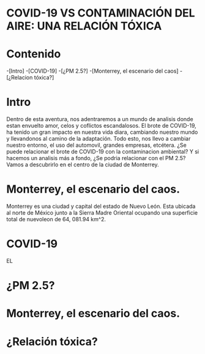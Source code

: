 COVID-19 VS CONTAMINACIÓN DEL AIRE: UNA RELACIÓN TÓXICA
===================

# Contenido
-[Intro]
-[COVID-19]
-[¿PM 2.5?]
-[Monterrey, el escenario del caos]
-[¿Relacion tóxica?]

# Intro
Dentro de esta aventura, nos adentraremos a un mundo de analisis donde estan envuelto amor, celos y coflictos escandalosos. 
El brote de COVID-19, ha tenido un gran impacto en nuestra vida diara, cambiando nuestro mundo y llevandonos al camino de la adaptación. Todo esto, nos llevo a cambiar nuestro entorno, el uso del automovil, grandes empresas, etcétera. ¿Se puede relacionar el brote de COVID-19 con la contaminacion ambiental? Y si hacemos un analisis más a fondo, ¿Se podria relacionar con el PM 2.5? Vamos a descubrirlo en el centro de la ciudad de Monterrey.

# Monterrey, el escenario del caos.
Monterrey es una ciudad y capital del estado de Nuevo León. Esta ubicada al norte de México junto a la Sierra Madre Oriental ocupando una superficie total de nuevoleon de 64, 081.94 km^2.

# COVID-19
EL

# ¿PM 2.5?
# Monterrey, el escenario del caos.
# ¿Relación tóxica?
